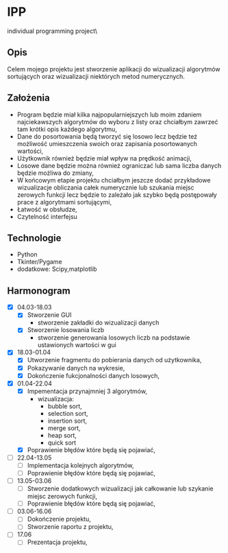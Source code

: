 # IPP
 individual programming project\
 
 ## Opis
Celem mojego projektu jest stworzenie aplikacji do wizualizacji algorytmów sortujących oraz wizualizacji niektórych metod numerycznych.

## Założenia
- Program będzie miał kilka najpopularniejszych lub moim zdaniem najciekawszych algorytmów do wyboru z listy oraz chciałbym zawrzeć tam krótki opis każdego algorytmu,
- Dane do posortowania będą tworzyć się losowo lecz będzie też możliwość umieszczenia swoich oraz zapisania posortowanych wartości,
- Użytkownik również będzie miał wpływ na prędkość animacji,
- Losowe dane będzie można również ograniczać lub sama liczba danych będzie możliwa do zmiany,
- W końcowym etapie projektu chciałbym jeszcze dodać przykładowe wizualizacje obliczania całek numerycznie lub szukania miejsc zerowych funkcji lecz będzie to zależało jak szybko będą postępowały prace z algorytmami sortującymi,
- Łatwość w obsłudze,
- Czytelność interfejsu
 
 ## Technologie
* Python
* Tkinter/Pygame
* dodatkowe: Scipy,matplotlib
 
## Harmonogram

- [x] 04.03-18.03 
    - [x] Stworzenie GUI
        - stworzenie zakładki do wizualizacji danych
    - [x] Stworzenie losowania liczb 
        - stworzenie generowania losowych liczb na podstawie ustawionych wartości w gui 
- [x] 18.03-01.04 
    - [x] Utworzenie fragmentu do pobierania danych od użytkownika,
    - [x] Pokazywanie danych na wykresie,
    - [x] Dokończenie fukcjonalności danych losowych,
- [x] 01.04-22.04
    - [x] Impementacja przynajmniej 3 algorytmów,
        - wizualizacja:
            - bubble sort,
            - selection sort,
            - insertion sort,
            - merge sort,
            - heap sort,
            - quick sort
    - [x] Poprawienie błędów które będą się pojawiać,
- [ ] 22.04-13.05
    - [ ] Implementacja kolejnych algorytmów,
    - [ ] Poprawienie błędów które będą się pojawiać,
- [ ] 13.05-03.06
    - [ ] Stworzenie dodatkowych wizualizacji jak całkowanie lub szykanie miejsc zerowych funkcji,  
    - [ ] Poprawienie błędów które będą się pojawiać,
- [ ] 03.06-16.06
    - [ ] Dokończenie projektu,
    - [ ] Stworzenie raportu z projektu,
- [ ] 17.06
    - [ ] Prezentacja projektu,
